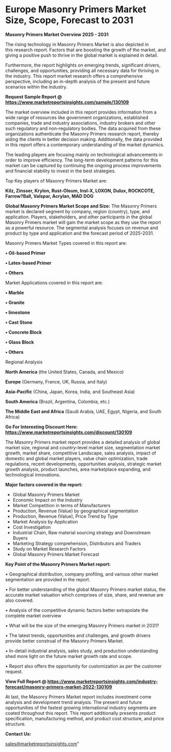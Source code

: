 # Europe Masonry Primers Market Size, Scope, Forecast to 2031

<Strong> Masonry Primers Market Overview 2025 - 2031</strong>

The rising technology in Masonry Primers Market is also depicted in this research report. Factors that are boosting the growth of the market, and giving a positive push to thrive in the global market is explained in detail.

Furthermore, the report highlights on emerging trends, significant drivers, challenges, and opportunities, providing all necessary data for thriving in the industry. This report market research offers a comprehensive perspective, including an in-depth analysis of the present and future scenarios within the industry.

<strong>Request Sample Report @ <a href=https://www.marketreportsinsights.com/sample/130109>https://www.marketreportsinsights.com/sample/130109</a></strong>

The market overview included in this report provides information from a wide range of resources like government organizations, established companies, trade and industry associations, industry brokers and other such regulatory and non-regulatory bodies. The data acquired from these organizations authenticate the Masonry Primers research report, thereby aiding the clients in better decision making. Additionally, the data provided in this report offers a contemporary understanding of the market dynamics.

The leading players are focusing mainly on technological advancements in order to improve efficiency. The long-term development patterns for this market can be captured by continuing the ongoing process improvements and financial stability to invest in the best strategies.

Top Key players of Masonry Primers Market are:

<strong>Kilz, Zinsser, Krylon, Rust-Oleum, Insl-X, LOXON, Dulux, ROCKCOTE, Farrow?Ball, Valspar, Acrylan, MAD DOG</strong>

<strong><b>Global Masonry Primers Market Scope and Size:</b></strong>
The Masonry Primers market is declared segment by company, region (country), type, and application. Players, stakeholders, and other participants in the global Masonry Primers market will gain the market scope as they use the report as a powerful resource. The segmental analysis focuses on revenue and product by type and application and the forecast period of 2025-2031.

Masonry Primers Market Types covered in this report are:

<strong>• Oil-based Primer

• Latex-based Primer

• Others</strong>

Market Applications covered in this report are:

<strong>• Marble

• Granite

• limestone

• Cast Stone

• Concrete Block

• Glass Block

• Others</strong> 

Regional Analysis

<strong>North America</strong> (the United States, Canada, and Mexico)

<strong>Europe</strong> (Germany, France, UK, Russia, and Italy)

<strong>Asia-Pacific</strong> (China, Japan, Korea, India, and Southeast Asia)

<strong>South America</strong> (Brazil, Argentina, Colombia, etc.)

<strong>The Middle East and Africa</strong> (Saudi Arabia, UAE, Egypt, Nigeria, and South Africa)

<strong>Go For Interesting Discount Here: <a href=https://www.marketreportsinsights.com/discount/130109>https://www.marketreportsinsights.com/discount/130109</a></strong>

The Masonry Primers market report provides a detailed analysis of global market size, regional and country-level market size, segmentation market growth, market share, competitive Landscape, sales analysis, impact of domestic and global market players, value chain optimization, trade regulations, recent developments, opportunities analysis, strategic market growth analysis, product launches, area marketplace expanding, and technological innovations.

<strong><b>Major factors covered in the report:</b></strong>
<ul>
  <li>Global Masonry Primers Market </li>
  <li>Economic Impact on the Industry</li>
  <li>Market Competition in terms of Manufacturers</li>
  <li>Production, Revenue (Value) by geographical segmentation</li>
  <li>Production, Revenue (Value), Price Trend by Type</li>
  <li>Market Analysis by Application</li>
  <li>Cost Investigation</li>
  <li>Industrial Chain, Raw material sourcing strategy and Downstream Buyers</li>
  <li>Marketing Strategy comprehension, Distributors and Traders</li>
  <li>Study on Market Research Factors</li>
  <li>Global Masonry Primers Market Forecast</li>
</ul>

<strong><b>Key Point of the Masonry Primers Market report:</b></strong>

• Geographical distribution, company profiling, and various other market segmentation are provided in the report.

• For better understanding of the global Masonry Primers market status, the accurate market valuation which comprises of size, share, and revenue are also covered.

• Analysis of the competitive dynamic factors better extrapolate the complete market overview

• What will be the size of the emerging Masonry Primers market in 2031?

• The latest trends, opportunities and challenges, and growth drivers provide better construal of the Masonry Primers Market.

• In-detail industrial analysis, sales study, and production understanding shed more light on the future market growth rate and scope.

• Report also offers the opportunity for customization as per the customer request.

<strong><b>View Full Report @ <a href=https://www.marketreportsinsights.com/industry-forecast/masonry-primers-market-2022-130109>https://www.marketreportsinsights.com/industry-forecast/masonry-primers-market-2022-130109</a></b></strong>


At last, the Masonry Primers Market report includes investment come analysis and development trend analysis. The present and future opportunities of the fastest growing international industry segments are coated throughout this report. This report additionally presents product specification, manufacturing method, and product cost structure, and price structure.

<strong>Contact Us:</strong>

sales@marketreportsinsights.com"
